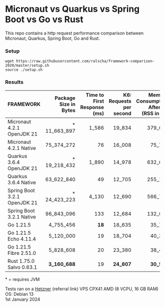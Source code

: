 # Micronaut vs Quarkus vs Spring Boot vs Go vs Rust

This repo contains a http request performance comparison between Micronaut, Quarkus, Spring Boot, Go and Rust.

### Setup

```
wget https://raw.githubusercontent.com/ralscha/framework-comparison-2020/master/setup.sh
source ./setup.sh
```


### Results

| FRAMEWORK              | Package Size in Bytes | Time to First Response (ms) | K6: Requests per second | Memory Consumption After K6 (RSS in kB) |
|---|--:|--:|--:|--:|
| Micronaut 4.2.1 OpenJDK 21    | \* 11_663_897  | 1_586  | 19_834  | 379_024 |
| Micronaut 4.2.1 Native     | 75_374_272  | 76 | 16_008  | 75_741  | 
| Quarkus 3.6.4 OpenJDK 21      | \* 19_218_432 | 1_890  | 14_978  | 632_648 |
| Quarkus 3.6.4 Native       | 63_622_840  | 49 | 12_705  | 255_128 | 
| Spring Boot 3.2.1 OpenJDK 21  | \* 24_423_223  | 4_130  | 12_690  | 566_765 | 
| Spring Boot 3.2.1 Native   | 96_843_096 | 133 | 12_684  | 132_038 |
| Go 1.21.5                  | 4_755_456 | **18**  | 18_635  | 35_780 | 
| Go 1.21.5  Echo  4.11.4       |  5_120_000  | 19  | 18_704  | 40_344 | 
| Go 1.21.5  Fibre 2.51.0      | 5_828_608  | 20 | 23_380  | 38_401 | 
| Rust 1.75.0 Salvo 0.63.1     | **3_160_688** | 19 | **24_807**  | **30_533** |

\* = requires JVM

Tests ran on a [Hetzner](https://hetzner.cloud/?ref=n8nOAQHMszMa) (referral link) VPS CPX41 AMD (8 VCPU, 16 GB RAM)      
OS: Debian 13    
1st January 2024

